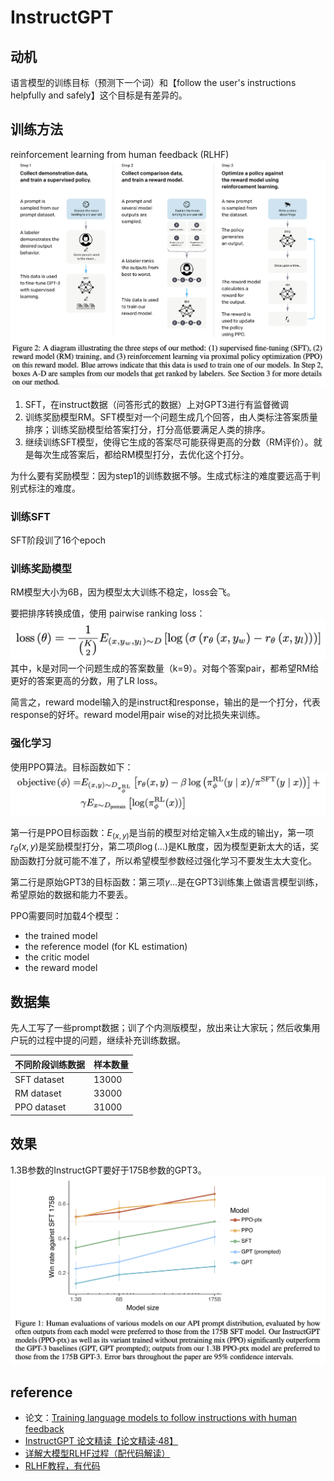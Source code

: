 # InstructGPT

## 动机
语言模型的训练目标（预测下一个词）和【follow the user's instructions helpfully and safely】这个目标是有差异的。

## 训练方法
reinforcement learning from human feedback (RLHF)
![Alt text](image.png)
1. SFT，在instruct数据（问答形式的数据）上对GPT3进行有监督微调
2. 训练奖励模型RM。SFT模型对一个问题生成几个回答，由人类标注答案质量排序；训练奖励模型给答案打分，打分高低要满足人类的排序。
3. 继续训练SFT模型，使得它生成的答案尽可能获得更高的分数（RM评价）。就是每次生成答案后，都给RM模型打分，去优化这个打分。

为什么要有奖励模型：因为step1的训练数据不够。生成式标注的难度要远高于判别式标注的难度。

### 训练SFT
SFT阶段训了16个epoch

### 训练奖励模型
RM模型大小为6B，因为模型太大训练不稳定，loss会飞。

要把排序转换成值，使用 pairwise ranking loss：
![Alt text](image-1.png)
其中，k是对同一个问题生成的答案数量（k=9）。对每个答案pair，都希望RM给更好的答案更高的分数，用了LR loss。

简言之，reward model输入的是instruct和response，输出的是一个打分，代表response的好坏。reward model用pair wise的对比损失来训练。

### 强化学习
使用PPO算法。目标函数如下：
![Alt text](image-2.png)

第一行是PPO目标函数：$E_(x, y)$是当前的模型对给定输入x生成的输出y，第一项$r_\theta(x, y)$是奖励模型打分，第二项$\beta\log(...)$是KL散度，因为模型更新太大的话，奖励函数打分就可能不准了，所以希望模型参数经过强化学习不要发生太大变化。

第二行是原始GPT3的目标函数：第三项$\gamma...$是在GPT3训练集上做语言模型训练，希望原始的数据和能力不要丢。

PPO需要同时加载4个模型：
- the trained model
- the reference model (for KL estimation)
- the critic model
- the reward model


## 数据集
先人工写了一些prompt数据；训了个内测版模型，放出来让大家玩；然后收集用户玩的过程中提的问题，继续补充训练数据。

| 不同阶段训练数据 | 样本数量|
| ---- | ---- |
| SFT dataset | 13000 |
| RM dataset | 33000 |
| PPO dataset | 31000 |


## 效果
1.3B参数的InstructGPT要好于175B参数的GPT3。
![Alt text](image-3.png)

## reference
- 论文：[Training language models to follow instructions with human feedback](https://arxiv.org/pdf/2203.02155.pdf)
- [InstructGPT 论文精读【论文精读·48】](https://www.bilibili.com/video/BV1hd4y187CR/?spm_id_from=333.788&vd_source=cde29199d71ef3753989894755f4f724)
- [详解大模型RLHF过程（配代码解读）](https://zhuanlan.zhihu.com/p/624589622)
- [RLHF教程，有代码](https://wandb.ai/carperai/summarize_RLHF/reports/Implementing-RLHF-Learning-to-Summarize-with-trlX--VmlldzozMzAwODM2)